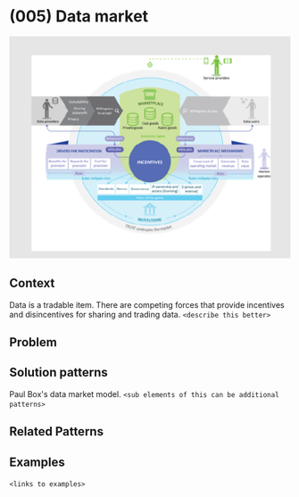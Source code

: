 # (005) Data market

![](images/image001.png)

## Context
Data is a tradable item.  There are competing forces that provide incentives and disincentives for sharing and trading data.
`<describe this better>`

## Problem

## Solution patterns
Paul Box's data market model. `<sub elements of this can be additional patterns>`

## Related Patterns

## Examples

`<links to examples>`